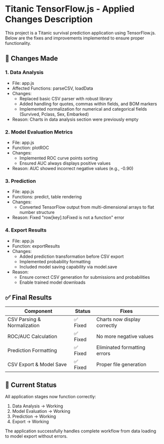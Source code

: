 
# Titanic TensorFlow.js - Applied Changes Description

This project is a Titanic survival prediction application using TensorFlow.js. Below are the fixes and improvements implemented to ensure proper functionality.

## 🔧 Changes Made

### 1. Data Analysis
- File: app.js
- Affected Functions: parseCSV, loadData
- Changes:
  - Replaced basic CSV parser with robust library
  - Added handling for quotes, commas within fields, and BOM markers
  - Implemented normalization for numerical and categorical fields (Survived, Pclass, Sex, Embarked)
- Reason: Charts in data analysis section were previously empty

### 2. Model Evaluation Metrics
- File: app.js
- Function: plotROC
- Changes:
  - Implemented ROC curve points sorting
  - Ensured AUC always displays positive values
- Reason: AUC showed incorrect negative values (e.g., -0.90)

### 3. Prediction
- File: app.js
- Functions: predict, table rendering
- Changes:
  - Converted TensorFlow output from multi-dimensional arrays to flat number structure
- Reason: Fixed "row[key].toFixed is not a function" error

### 4. Export Results
- File: app.js
- Function: exportResults
- Changes:
  - Added prediction transformation before CSV export
  - Implemented probability formatting
  - Included model saving capability via model.save
- Reason:
  - Ensure correct CSV generation for submissions and probabilities
  - Enable trained model downloads

## ✅ Final Results

| Component | Status | Fixes |
|-----------|--------|-------|
| CSV Parsing & Normalization | ✅ Fixed | Charts now display correctly |
| ROC/AUC Calculation | ✅ Fixed | No more negative values |
| Prediction Formatting | ✅ Fixed | Eliminated formatting errors |
| CSV Export & Model Save | ✅ Fixed | Proper file generation |

## 🚀 Current Status

All application stages now function correctly:

1. Data Analysis → Working
2. Model Evaluation → Working  
3. Prediction → Working
4. Export → Working

The application successfully handles complete workflow from data loading to model export without errors.
